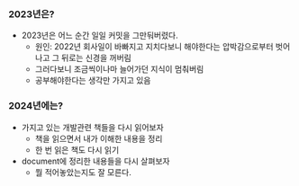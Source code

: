 ### 2023년은?
- 2023년은 어느 순간 일일 커밋을 그만둬버렸다.
  - 원인: 2022년 회사일이 바빠지고 지치다보니 해야한다는 압박감으로부터 벗어나고 그 뒤로는 신경을 꺼버림
  - 그러다보니 조금씩이나마 늘어가던 지식이 멈춰버림
  - 공부해야한다는 생각만 가지고 있음

### 2024년에는?
- 가지고 있는 개발관련 책들을 다시 읽어보자
  - 책을 읽으면서 내가 이해한 내용을 정리
  - 한 번 읽은 책도 다시 읽기
- document에 정리한 내용들을 다시 살펴보자
  - 뭘 적어놓았는지도 잘 모른다.